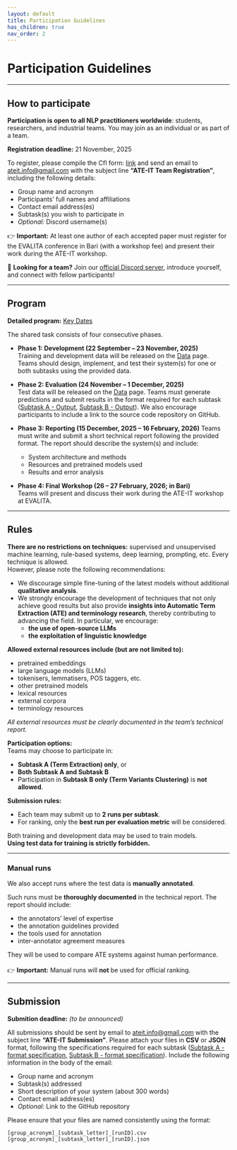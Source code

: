 ```yaml
---
layout: default
title: Participation Guidelines
has_children: true
nav_order: 2
---
```


# Participation Guidelines

---
## How to participate

**Participation is open to all NLP practitioners worldwide**: students, researchers, and industrial teams. You may join as an individual or as part of a team.

**Registration deadline:** 21 November, 2025

To register, please compile the CfI form: [link](https://docs.google.com/forms/d/e/1FAIpQLSdKLnMNzds1oaGwPYOVB7FTbmzWTqhTG5fWdsh6lozzdmVPnQ/viewform?usp=dialog) and send an email to [ateit.info@gmail.com](mailto:ateit.info@gmail.com) with the subject line **“ATE-IT Team Registration”**, including the following details:
- Group name and acronym
- Participants’ full names and affiliations
- Contact email address(es)
- Subtask(s) you wish to participate in
- *Optional:* Discord username(s)

👉 **Important:** At least one author of each accepted paper must register for the EVALITA conference in Bari (with a workshop fee) and present their work during the ATE-IT workshop.

💬 **Looking for a team?** Join our [official Discord server](https://discord.gg/7MBGSJQzT7), introduce yourself, and connect with fellow participants!

---
## Program
**Detailed program:** [Key Dates](dates.md)

The shared task consists of four consecutive phases.

- **Phase 1: Development (22 September – 23 November, 2025)**  
  Training and development data will be released on the [Data](data.md) page.
  Teams should design, implement, and test their system(s) for one or both subtasks using the provided data.

- **Phase 2: Evaluation (24 November – 1 December, 2025)**  
  Test data will be released on the [Data](data.md) page.
  Teams must generate predictions and submit results in the format required for each subtask ([Subtask A - Output](subtask_a.md#Output), [Subtask B - Output](subtask_b.md#Output)). We also encourage participants to include a link to the source code repository on GitHub.

- **Phase 3: Reporting (15 December, 2025 – 16 February, 2026)**
  Teams must write and submit a short technical report following the provided format.
  The report should describe the system(s) and include:
  - System architecture and methods
  - Resources and pretrained models used
  - Results and error analysis

- **Phase 4: Final Workshop (26 – 27 February, 2026; in Bari)**  
  Teams will present and discuss their work during the ATE-IT workshop at EVALITA.

---
## Rules

**There are no restrictions on techniques:** supervised and unsupervised machine learning, rule-based systems, deep learning, prompting, etc. Every technique is allowed.  
However, please note the following recommendations:

- We discourage simple fine-tuning of the latest models without additional **qualitative analysis**.  
- We strongly encourage the development of techniques that not only achieve good results but also provide **insights into Automatic Term Extraction (ATE) and terminology research**, thereby contributing to advancing the field. In particular, we encourage:
  - **the use of open-source LLMs**
  - **the exploitation of linguistic knowledge**

**Allowed external resources include (but are not limited to):**
- pretrained embeddings
- large language models (LLMs)
- tokenisers, lemmatisers, POS taggers, etc.
- other pretrained models
- lexical resources
- external corpora
- terminology resources

*All external resources must be clearly documented in the team’s technical report.*

**Participation options:**  
Teams may choose to participate in:
- **Subtask A (Term Extraction) only**, or  
- **Both Subtask A and Subtask B**
- Participation in **Subtask B only (Term Variants Clustering)** is **not allowed**.


**Submission rules:**  
- Each team may submit up to **2 runs per subtask**.  
- For ranking, only the **best run per evaluation metric** will be considered.  

Both training and development data may be used to train models.<br>
**Using test data for training is strictly forbidden.**

---
### Manual runs

We also accept runs where the test data is **manually annotated**.

Such runs must be **thoroughly documented** in the technical report. The report should include:
- the annotators’ level of expertise  
- the annotation guidelines provided  
- the tools used for annotation  
- inter-annotator agreement measures  

They will be used to compare ATE systems against human performance.<br>  
👉 **Important:** Manual runs will **not** be used for official ranking.

---
## Submission

**Submition deadline:** *(to be announced)*

All submissions should be sent by email to [ateit.info@gmail.com](mailto:ateit.info@gmail.com) with the subject line **“ATE-IT Submission”**. Please attach your files in **CSV** or **JSON** format, following the specifications required for each subtask ([Subtask A - format specification](subtask_a.md#Output), [Subtask B - format specification](subtask_b.md#Output)). 
Include the following information in the body of the email:

- Group name and acronym
- Subtask(s) addressed
- Short description of your system (about 300 words)
- Contact email address(es)
- *Optional:* Link to the GitHub repository

Please ensure that your files are named consistently using the format:

```
[group_acronym]_[subtask_letter]_[runID].csv
[group_acronym]_[subtask_letter]_[runID].json
```
